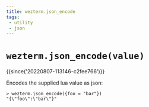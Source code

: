```yaml
---
title: wezterm.json_encode
tags:
 - utility
 - json
---
```


# `wezterm.json_encode(value)`

{{since('20220807-113146-c2fee766')}}

Encodes the supplied lua value as json:

```
> wezterm.json_encode({foo = "bar"})
"{\"foo\":\"bar\"}"
```
